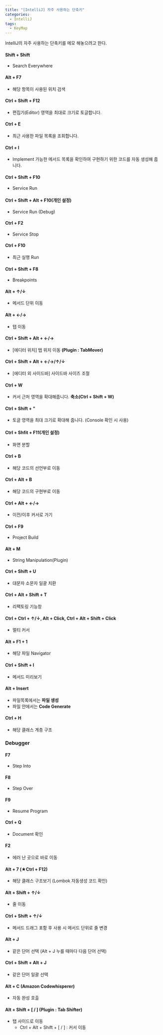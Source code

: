 ```yaml
---
title: "[IntelliJ] 자주 사용하는 단축키"
categories:
  - IntelliJ
tags:
  - KeyMap
---
```


IntelliJ의 자주 사용하는 단축키를 메모 해놓으려고 한다.

#### Shift + Shift

- Search Everywhere

#### Alt + F7

- 해당 항목이 사용된 위치 검색

#### Ctrl + Shift + F12

- 편집기(Editor) 영역을 최대로 크기로 토글합니다.

#### Ctrl + E

- 최근 사용한 파일 목록을 조회합니다.

#### Ctrl + I

- Implement 가능한 메서드 목록을 확인하여 구현하기 위한 코드를 자동 생성해 줍니다.

#### Ctrl + Shift + F10

- Service Run

#### Ctrl + Shift + Alt + F10(개인 설정)

- Service Run (Debug)

#### Ctrl + F2

- Service Stop

#### Ctrl + F10

- 최근 실행 Run

#### Ctrl + Shift + F8

- Breakpoints

#### Alt + ↑/↓

- 메서드 단위 이동

#### Alt + ←/→

- 탭 이동

#### Ctrl + Shift + Alt + ←/→

- [에디터 위치] 탭 위치 이동 **(Plugin : TabMover)**

#### Ctrl + Shift + Alt + ←/→/↑/↓

- [에디터 외 사이드바] 사이드바 사이즈 조절

#### Ctrl + W

- 커서 근처 영역을 확대해줍니다. **축소(Ctrl + Shift + W)**

#### Ctrl + Shift + "

- 토글 영역을 최대 크기로 확대해 줍니다. (Console 확인 시 사용)

#### Ctrl + Shfit + F11(개인 설정)

- 화면 분할

#### Ctrl + B

- 해당 코드의 선언부로 이동

#### Ctrl + Alt + B

- 해당 코드의 구현부로 이동

#### Ctrl + Alt + ←/→

- 이전/이후 커서로 가기

#### Ctrl + F9

- Project Build

#### Alt + M

- String Manipulation(Plugin)

#### Ctrl + Shift + U

- 대문자 소문자 일괄 치환

#### Ctrl + Alt + Shift + T

- 리팩토링 기능창

#### Ctrl + Ctrl + ↑/↓, Alt + Click, Ctrl + Alt + Shift + Click

- 멀티 커서

#### Alt + F1 + 1

- 해당 파일 Navigator

#### Ctrl + Shift + I

- 메서드 미리보기

#### Alt + Insert

- 파일목록에서는 **파일 생성**
- 파일 안에서는 **Code Generate**

#### Ctrl + H

- 해당 클래스 계층 구조

### Debugger

#### F7

- Step Into

#### F8

- Step Over

#### F9

- Resume Program

#### Ctrl + Q

- Document 확인

#### F2

- 에러 난 곳으로 바로 이동

#### Alt + 7 (★Ctrl + F12)

- 해당 클래스 구조보기 (Lombok 자동생성 코드 확인)

#### Alt + Shift + ↑/↓

- 줄 이동

#### Ctrl + Shift + ↑/↓

- 메서드 드래그 포함 후 사용 시 메서드 단위로 줄 변경

#### Alt + J

- 같은 단어 선택 (Alt + J 누를 때마다 다음 단어 선택)

#### Ctrl + Shift + Alt + J

- 같은 단어 일괄 선택

#### Alt + C (Amazon Codewhisperer)

- 자동 완성 호출

#### Alt + Shift + [ / ] **(Plugin : Tab Shifter)**

- 탭 사이드로 이동
  - Ctrl + Alt + Shift + [ / ] : 커서 이동
